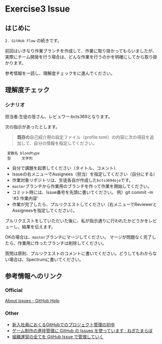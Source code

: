 # Exercise3 Issue

## はじめに

`2. GitHub Flow` の続きです。

前回はいきなり作業ブランチを作成して、作業に取り掛かってもらいましたが、実際にチーム開発を行う場合は、どんな作業を行うのかを明確にしてから取り掛かります。

参考情報を一読し、理解度チェックをに進んでください。



## 理解度チェック

### シナリオ

担当者:生徒の皆さん、レビュワー:bcts369となります。

次の指示があったとします。

> **既存の**自己紹介用の設定ファイル（profile.toml）の内容に次の項目を追加して、自分の情報を指定してください。

```
 変数名 bloodtype
 型     文字列
```

- 自分で課題を起票してください（タイトル、コメント）
- Issueの右メニューでAssignees（担当）を指定してください（自分にする）
- 作業対象リポジトリは、生徒各自が作成した`bcts369dojo`です。
- `master`ブランチから作業用のブランチを作って作業を開始してください。
- コミット時には、Issue番号を先頭に書いてください。 例）git commit -m '#3 作業内容'
- 作業が完了したら、プルリクエストしてください（右メニューでReviewerとAssigneesを指定してください）。

プルリクエストをしていただいた後に、私が指示通りに行われたかどうかをレビューし、結果を伝えます。


OKの場合は、`master`ブランチにマージしてください。
マージが問題なく完了したら、作業用に作ったブランチは削除してください。


質問は原則、プルリクエストのコメントに書いてください。どうしてもわからない場合は、Spectrumに書いてください。




## 参考情報へのリンク

### Official

[About issues - GitHub Help](https://help.github.com/en/articles/about-issues)

### Other

- [新入社員におくるGitHubでのプロジェクト管理の初歩](https://qiita.com/gumimin/items/63dcb36d4730213bd63a)
- [ゲーム制作の進捗管理に GitHub の Issues を使っています : ねぎたまらぼ](http://negi-lab.blog.jp/GitHubIssues)
- [組織運営の全てを GitHub Issue で管理していく](https://medium.com/anypay-tech-blog/github-issues-97ed27f44ef)


